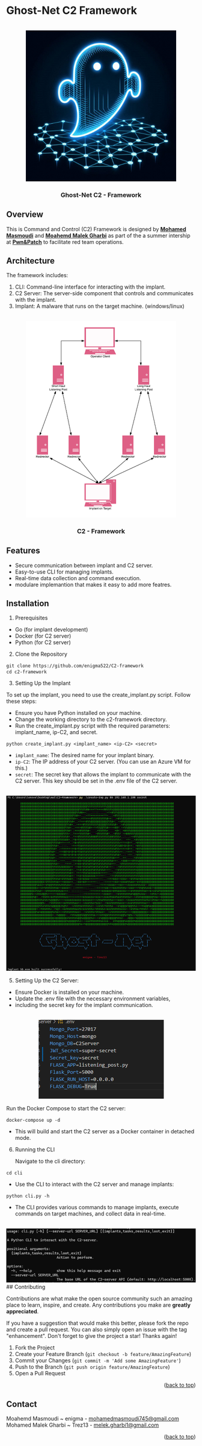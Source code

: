# Ghost-Net C2 Framework
<br />
<div align="center">
<img src="./public/OIG3.jpeg" width=400>
  <h3 align="center">Ghost-Net C2 - Framework</h3>
  </p>
</div>

**Overview**
---
This is Command and Control (C2) Framework is designed by [**Mohamed Masmoudi**](https://github.com/enigma522) and [**Moahemd Malek Gharbi**](https://github.com/Malek-trez) as part of the a summer intership at [**Pwn&Patch**](https://www.pwnandpatch.com/) to facilitate red team operations. 

**Architecture**
---
The framework includes:

1. CLI: Command-line interface for interacting with the implant.
2. C2 Server: The server-side component that controls and communicates with the implant.
3. Implant: A malware that runs on the target machine. (windows/linux)
<br />
<div align="center">
<img src="./public/basicarch.png" width=400>
  <h3 align="center">C2 - Framework</h3>
  </p>
</div>

**Features**
---
- Secure communication between implant and C2 server.
- Easy-to-use CLI for managing implants.
- Real-time data collection and command execution.
- modulare implemantion that makes it easy to add more featres.
  
**Installation**
---

1. Prerequisites
   
- Go (for implant development)
- Docker (for C2 server)
- Python (for C2 server)

2. Clone the Repository

```shell
git clone https://github.com/enigma522/C2-framework
cd c2-framework
```

3. Setting Up the Implant
 
To set up the implant, you need to use the create_implant.py script. Follow these steps:

- Ensure you have Python installed on your machine.
- Change the working directory to the c2-framework directory.
- Run the create_implant.py script with the required parameters: implant_name, ip-C2, and secret.

```shell
python create_implant.py <implant_name> <ip-C2> <secret>
```
- `implant_name`: The desired name for your implant binary.
- `ip-C2`: The IP address of your C2 server. (You can use an Azure VM for this.)
- `secret`: The secret key that allows the implant to communicate with the C2 server. This key should be set in the .env file of the C2 server.
<br />
<div align="center">
<img src="./public/create-imp.png">
</div>


5. Setting Up the C2 Server:
- Ensure Docker is installed on your machine.
- Update the .env file with the necessary environment variables,
- including the secret key for the implant communication.
<br />
<div align="center">
<img src="./public/env.png">
</div>

Run the Docker Compose to start the C2 server:

```shell
docker-compose up -d
```

- This will build and start the C2 server as a Docker container in detached mode.

6. Running the CLI

    Navigate to the cli directory:

```shell
cd cli
```
- Use the CLI to interact with the C2 server and manage implants:

```shell
python cli.py -h
```
- The CLI provides various commands to manage implants, execute commands on target machines, and collect data in real-time.
<br />
<div align="center">
<img src="./public/cli.png">
</div>
<!-- CONTRIBUTING -->
## Contributing

Contributions are what make the open source community such an amazing place to learn, inspire, and create. Any contributions you make are **greatly appreciated**.

If you have a suggestion that would make this better, please fork the repo and create a pull request. You can also simply open an issue with the tag "enhancement".
Don't forget to give the project a star! Thanks again!

1. Fork the Project
2. Create your Feature Branch (`git checkout -b feature/AmazingFeature`)
3. Commit your Changes (`git commit -m 'Add some AmazingFeature'`)
4. Push to the Branch (`git push origin feature/AmazingFeature`)
5. Open a Pull Request

<p align="right">(<a href="#readme-top">back to top</a>)</p>


<!-- CONTACT -->
## Contact

Moahemd Masmoudi ~ enigma - mohamedmasmoudi745@gmail.com  
Mohamed Malek Gharbi ~ Trez13  - melek.gharbi1@gmail.com

<p align="right">(<a href="#readme-top">back to top</a>)</p>

